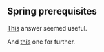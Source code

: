 ## Spring prerequisites

[This](http://stackoverflow.com/a/2943106/3248247) answer seemed useful.

And [this](http://stackoverflow.com/questions/5389241/best-resource-to-learn-spring-mvc) one for further.
